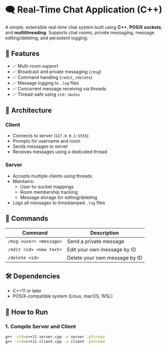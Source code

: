 
# 🗨️ Real-Time Chat Application (C++)

A simple, extensible real-time chat system built using **C++**, **POSIX sockets**, and **multithreading**. Supports chat rooms, private messaging, message editing/deleting, and persistent logging.

## 📌 Features

- ✅ Multi-room support  
- ✅ Broadcast and private messaging (`/msg`)  
- ✅ Command handling (`/edit`, `/delete`)  
- ✅ Message logging to `.log` files  
- ✅ Concurrent message receiving via threads  
- ✅ Thread-safe using `std::mutex`

## 🧱 Architecture

### Client
- Connects to server (`127.0.0.1:5555`)
- Prompts for username and room
- Sends messages to server
- Receives messages using a dedicated thread

### Server
- Accepts multiple clients using threads
- Maintains:
  - User-to-socket mappings
  - Room membership tracking
  - Message storage for editing/deleting
- Logs all messages to timestamped `.log` files

## 🧪 Commands

| Command                  | Description                                |
|--------------------------|--------------------------------------------|
| `/msg <user> <message>`  | Send a private message                     |
| `/edit <id> <new text>`  | Edit your own message by ID               |
| `/delete <id>`           | Delete your own message by ID             |

## 🛠️ Dependencies

- C++11 or later
- POSIX-compatible system (Linux, macOS, WSL)

## 🔧 How to Run

### 1. Compile Server and Client

```bash
g++ -std=c++11 server.cpp -o server -pthread
g++ -std=c++11 client.cpp -o client -pthread
